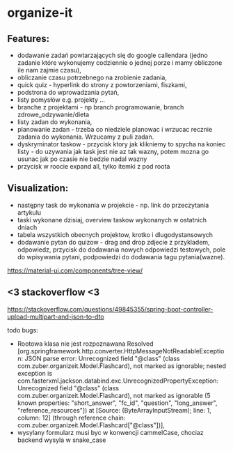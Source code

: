# organize-it

## Features:
- dodawanie zadań powtarzających się do google callendara (jedno zadanie które wykonujemy codziennie o jednej porze i mamy obliczone ile nam zajmie czasu),
- obliczanie czasu potrzebnego na zrobienie zadania,
- quick quiz - hyperlink do strony z powtorzeniami, fiszkami,
- podstrona do wprowadzania pytań,
- listy pomysłów e.g. projekty ...
- branche z projektami - np branch programowanie, branch zdrowe_odzywanie/dieta
- listy zadan do wykonania,
- planowanie zadan - trzeba co niedziele planowac i wrzucac recznie zadania do wykonania. Wrzucamy z puli zadan.
- dyskryminator taskow - przycisk ktory jak klikniemy to spycha na koniec listy - do uzywania jak task jest nie az tak wazny, potem mozna go usunac jak po czasie nie bedzie nadal wazny
- przycisk w roocie expand all, tylko itemki z pod roota


## Visualization:
- następny task do wykonania w projekcie - np. link do przeczytania artykulu
- taski wykonane dzisiaj, overview taskow wykonanych w ostatnich dniach
- tabela wszystkich obecnych projektow, krotko i dlugodystansowych
- dodawanie pytan do quizow - drag and drop zdjecie z przykladem, odpowiedz, przycisk do dodawania nowych odpowiedzi testowych, pole do wpisywania pytani, podpowiedzi do dodawania tagu pytania(wazne).


https://material-ui.com/components/tree-view/


## <3 stackoverflow <3
https://stackoverflow.com/questions/49845355/spring-boot-controller-upload-multipart-and-json-to-dto




todo bugs:
- Rootowa klasa nie jest rozpoznawana
  Resolved [org.springframework.http.converter.HttpMessageNotReadableException: JSON parse error: Unrecognized field "@class" (class com.zuber.organizeit.Model.Flashcard), not marked as ignorable; nested exception is com.fasterxml.jackson.databind.exc.UnrecognizedPropertyException: Unrecognized field "@class" (class com.zuber.organizeit.Model.Flashcard), not marked as ignorable (5 known properties: "short_answer", "fc_id", "question", "long_answer", "reference_resources"])
 at [Source: (ByteArrayInputStream); line: 1, column: 12] (through reference chain: com.zuber.organizeit.Model.Flashcard["@class"])],
- wysylany formularz musi byc w konwencji cammelCase, chociaz backend wysyla w snake_case

